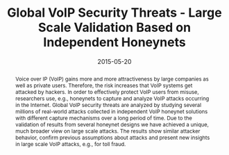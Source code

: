 ---
abstract: Voice over IP (VoIP) gains more and more attractiveness by large companies
  as well as private users. Therefore, the risk increases that VoIP systems get attacked
  by hackers. In order to effectively protect VoIP users from misuse, researchers
  use, e.g., honeynets to capture and analyze VoIP attacks occurring in the Internet.
  Global VoIP security threats are analyzed by studying several millions of real-world
  attacks collected in independent VoIP honeynet solutions with different capture
  mechanisms over a long period of time. Due to the validation of results from several
  honeynet designs we have achieved a unique, much broader view on large scale attacks.
  The results show similar attacker behavior, confirm previous assumptions about attacks
  and present new insights in large scale VoIP attacks, e.g., for toll fraud.
authors:
- Markus Gruber
- Dirk Hoffstadt
- Adnan Aziz
- Florian Fankhauser
- Christian Schanes
- Erwin Rathgeb
- Thomas Grechenig
date: '2015-05-20'
featured: false
links:
- name: Publik
  url: https://publik.tuwien.ac.at/showentry.php?ID=246325&lang=2
publication: 'Talk: IFIP Networking Conference (IFIP Networking 2015), Toulouse, Frankreich;
  05-20-2015 - 05-22-2015; in: "Proceedings of the IFIP Networking Conference 2015",
  IEEE Conference Publications, (2015), 1 - 9'
publication_types:
- '1'
publishDate: '2015-05-20'
title: Global VoIP Security Threats - Large Scale Validation Based on Independent
  Honeynets
url_pdf: ''
---